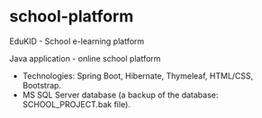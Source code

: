 # school-platform
EduKID - School e-learning platform

Java application - online school platform
 - Technologies: Spring Boot, Hibernate, Thymeleaf, HTML/CSS, Bootstrap.
 - MS SQL Server database (a backup of the database: SCHOOL_PROJECT.bak file).

